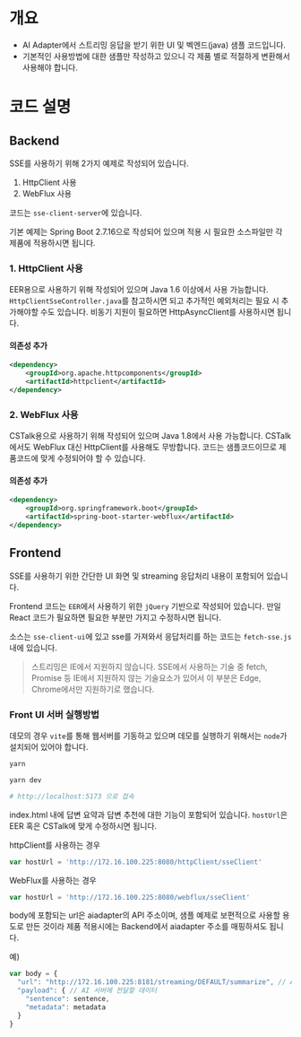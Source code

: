 # 개요
- AI Adapter에서 스트리밍 응답을 받기 위한 UI 및 벡엔드(java) 샘플 코드입니다.
- 기본적인 사용방법에 대한 샘플만 작성하고 있으니 각 제품 별로 적절하게 변환해서 사용해야 합니다.

# 코드 설명
## Backend
SSE를 사용하기 위해 2가지 예제로 작성되어 있습니다.
1. HttpClient 사용
2. WebFlux 사용

코드는 `sse-client-server`에 있습니다.

기본 예제는 Spring Boot 2.7.16으로 작성되어 있으며 적용 시 필요한 소스파일만 각 제품에 적용하시면 됩니다.

### 1. HttpClient 사용
EER용으로 사용하기 위해 작성되어 있으며 Java 1.6 이상에서 사용 가능합니다.
`HttpClientSseController.java`를 참고하시면 되고 추가적인 예외처리는 필요 시 추가해야할 수도 있습니다.
비동기 지원이 필요하면 HttpAsyncClient를 사용하시면 됩니다.

#### 의존성 추가
```xml
<dependency>
    <groupId>org.apache.httpcomponents</groupId>
    <artifactId>httpclient</artifactId>
</dependency>
```

### 2. WebFlux 사용
CSTalk용으로 사용하기 위해 작성되어 있으며 Java 1.8에서 사용 가능합니다.
CSTalk에서도 WebFlux 대신 HttpClient를 사용해도 무방합니다.
코드는 샘플코드이므로 제품코드에 맞게 수정되어야 할 수 있습니다.

#### 의존성 추가
```xml
<dependency>
    <groupId>org.springframework.boot</groupId>
    <artifactId>spring-boot-starter-webflux</artifactId>
</dependency>
```

## Frontend
SSE를 사용하기 위한 간단한 UI 화면 및 streaming 응답처리 내용이 포함되어 있습니다.

Frontend 코드는 `EER`에서 사용하기 위한 `jQuery` 기반으로 작성되어 있습니다. 만일 React 코드가 필요하면 필요한 부분만 가지고 수정하시면 됩니다.

소스는 `sse-client-ui`에 있고 sse를 가져와서 응답처리를 하는 코드는 `fetch-sse.js` 내에 있습니다.

> 스트리밍은 IE에서 지원하지 않습니다. SSE에서 사용하는 기술 중 fetch, Promise 등 IE에서 지원하지 않는 기술요소가 있어서 이 부분은 Edge, Chrome에서만 지원하기로 했습니다. 

### Front UI 서버 실행방법
데모의 경우 `vite`를 통해 웹서버를 기동하고 있으며 데모를 실행하기 위해서는 `node`가 설치되어 있어야 합니다.

```bash
yarn

yarn dev

# http://localhost:5173 으로 접속
```

index.html 내에 답변 요약과 답변 추천에 대한 기능이 포함되어 있습니다.
`hostUrl`은 EER 혹은 CSTalk에 맞게 수정하시면 됩니다.

httpClient를 사용하는 경우
```js
var hostUrl = 'http://172.16.100.225:8080/httpClient/sseClient'
```
WebFlux를 사용하는 경우
```js
var hostUrl = 'http://172.16.100.225:8080/webflux/sseClient'
```

body에 포함되는 url은 aiadapter의 API 주소이며, 샘플 예제로 보편적으로 사용할 용도로 만든 것이라 제품 적용시에는 Backend에서 aiadapter 주소를 매핑하셔도 됩니다.

예)
```js
var body = {
  "url": "http://172.16.100.225:8181/streaming/DEFAULT/summarize", // AI 서버 경로
  "payload": { // AI 서버에 전달할 데이터
    "sentence": sentence,
    "metadata": metadata
  }
}
```
